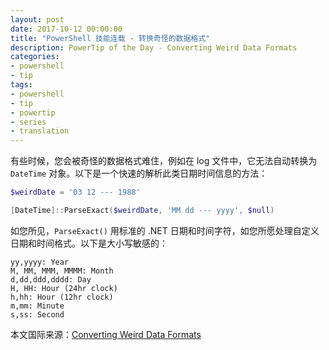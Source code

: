 ```yaml
---
layout: post
date: 2017-10-12 00:00:00
title: "PowerShell 技能连载 - 转换奇怪的数据格式"
description: PowerTip of the Day - Converting Weird Data Formats
categories:
- powershell
- tip
tags:
- powershell
- tip
- powertip
- series
- translation
---
```

有些时候，您会被奇怪的数据格式难住，例如在 log 文件中，它无法自动转换为 `DateTime` 对象。以下是一个快速的解析此类日期时间信息的方法：

```powershell
$weirdDate = '03 12 --- 1988'

[DateTime]::ParseExact($weirdDate, 'MM dd --- yyyy', $null)
```

如您所见，`ParseExact()` 用标准的 .NET 日期和时间字符，如您所愿处理自定义日期和时间格式。以下是大小写敏感的：

    yy,yyyy: Year  
    M, MM, MMM, MMMM: Month  
    d,dd,ddd,dddd: Day  
    H, HH: Hour (24hr clock)  
    h,hh: Hour (12hr clock)  
    m,mm: Minute  
    s,ss: Second

<!--more-->
本文国际来源：[Converting Weird Data Formats](http://community.idera.com/powershell/powertips/b/tips/posts/converting-weird-data-formats)
